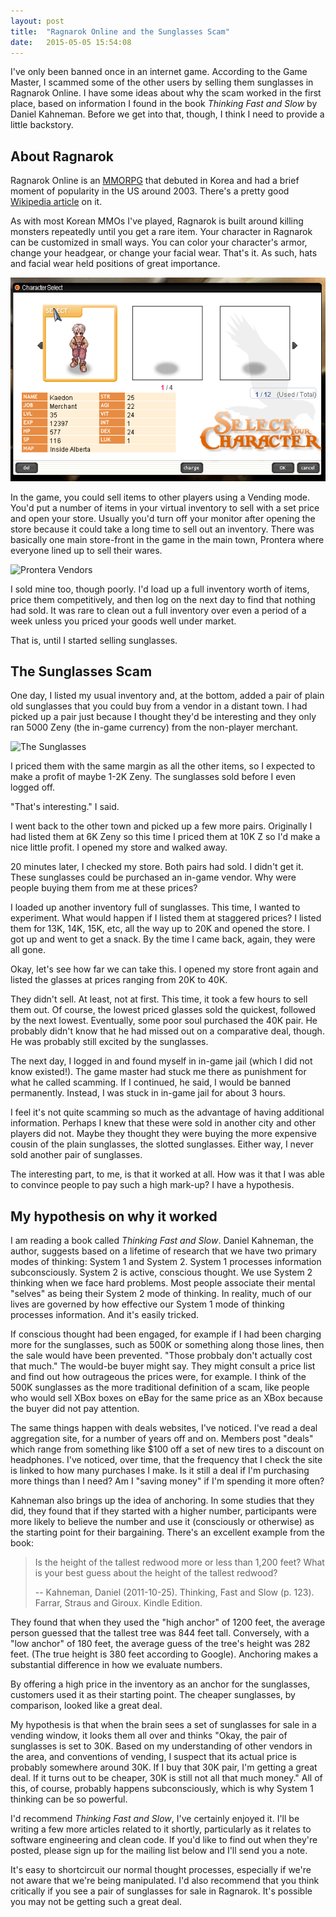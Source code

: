 ```yaml
---
layout: post
title:  "Ragnarok Online and the Sunglasses Scam"
date:   2015-05-05 15:54:08
---
```


I've only been banned once in an internet game. According to the Game Master,
I scammed some of the other users by selling them sunglasses in Ragnarok Online.
I have some ideas about why the scam worked in the first place, based on
information I found in the book  _Thinking Fast and Slow_ by Daniel Kahneman.
Before we get into that, though, I think I need to provide a little backstory.

About Ragnarok
--------------

Ragnarok Online is an [MMORPG](https://en.wikipedia.org/wiki/Massively_multiplayer_online_role-playing_game) 
that debuted in Korea and had a brief moment of popularity in the US around
2003.  There's a pretty good 
[Wikipedia article](https://en.wikipedia.org/wiki/Ragnarok_Online) on it.

As with most Korean MMOs I've played, Ragnarok is built around killing monsters
repeatedly until you get a rare item. Your character in Ragnarok can be
customized in small ways. You can color your character's armor, change your
headgear, or change your facial wear. That's it. As such, hats and facial
wear held positions of great importance.

![Character Selection](/assets/ragnarok_characters.png)

In the game, you could sell items to other players using a Vending mode.
You'd put a number of items in your virtual inventory to sell with a set
price and open your store. Usually you'd turn off your monitor after 
opening the store because it could take a long time to sell out an inventory.
There was basically one main store-front in the
game in the main town, Prontera where everyone lined up to sell their wares. 

![Prontera Vendors](/assets/prontera_vendors.jpg)

I sold mine too, though poorly. I'd load up a full inventory worth of items,
price them competitively, and then log on the next day to find that nothing had
sold. It was rare to clean out a full inventory over even a period of a week
unless you priced your goods well under market.

That is, until I started selling sunglasses.


The Sunglasses Scam
------------------

One day, I listed my usual inventory and, at the bottom, added a pair of plain
old sunglasses that you could buy from a vendor in a distant town. I had picked
up a pair just because I thought they'd be interesting and they only ran
5000 Zeny (the in-game currency) from the non-player merchant. 

![The Sunglasses](/assets/ragnarok_sunglasses.jpg)

I priced them with the same margin as all the other items, so I expected to make
a profit of maybe 1-2K Zeny. The sunglasses sold before I even logged off.

"That's interesting." I said.

I went back to the other town and picked up a few more pairs.  Originally I had
listed them at 6K Zeny so this time I priced them at 10K Z so I'd make a nice
little profit. I opened my store and walked away.

20 minutes later, I checked my store. Both pairs had sold.  I didn't get it.
These sunglasses could be purchased an in-game vendor. Why were people buying
them from me at these prices?

I loaded up another inventory full of sunglasses. This time, I wanted to 
experiment. What would happen if I listed them at staggered prices? 
I listed them for 13K, 14K, 15K, etc, all the way up to 20K and 
opened the store. I got up and went to get a snack.
By the time I came back, again, they were all gone.

Okay, let's see how far we can take this. I opened my store front again and
listed the glasses at prices ranging from 20K to 40K. 

They didn't sell. At least, not at first. This time, it took a few hours to sell
them out. Of course, the lowest priced glasses sold the quickest, followed
by the next lowest. Eventually, some poor soul purchased the 40K pair. He
probably didn't know that he had missed out on a comparative deal, though.
He was probably still excited by the sunglasses.

The next day, I logged in and found myself in in-game jail 
(which I did not know existed!). The game master
had stuck me there as punishment for what he called scamming. If I continued,
he said, I would be banned permanently. Instead, I was stuck in in-game jail
for about 3 hours.

I feel it's not quite scamming so much as the advantage of having
additional information. Perhaps I knew that these were sold in another city and
other players did not. Maybe they thought they were buying the more expensive
cousin of the plain sunglasses, the slotted sunglasses. Either way, I never
sold another pair of sunglasses.

The interesting part, to me, is that it worked at all. How was it that I 
was able to convince people to pay such a high mark-up? I have a hypothesis.

My hypothesis on why it worked
------------------------------

I am reading a book called _Thinking Fast and Slow_. Daniel Kahneman, the author,
suggests based on a lifetime of research that we have two primary modes 
of thinking: System 1 and System 2. System 1 processes information subconsciously.
System 2 is active, conscious thought. We use System 2 thinking when we
face hard problems. Most people associate their mental "selves" as being
their System 2 mode of thinking. In reality, much of our lives are governed
by how effective our System 1 mode of thinking processes information.
And it's easily tricked.

If conscious thought 
had been engaged, for example if I had been charging more for the sunglasses,
such as 500K or something along those lines, then the sale would have been
prevented. "Those probbaly don't actually cost that much." The would-be
buyer might say. They might consult a price list and find out how
outrageous the prices were, for example. I think of the 500K sunglasses
as the more traditional definition of a scam, like people who would
sell XBox boxes on eBay for the same price as an XBox because the buyer
did not pay attention.


The same things happen with deals websites, I've noticed. I've read a deal
aggregation site, for a number of years off and on.  Members post "deals" which
range from something like $100 off a set of new tires to a discount on
headphones. I've noticed, over time, that the frequency that I check the site
is linked to how many purchases I make. Is it still a deal if I'm purchasing
more things than I need? Am I "saving money" if I'm spending it more often? 

Kahneman also brings up the idea of anchoring. In some studies that they did,
they found that if they started with a higher number, participants were more
likely to believe the number and use it (consciously or otherwise) as the
starting point for their bargaining. There's an excellent example from the book:

> Is the height of the tallest redwood more or less than 1,200 feet? 
> What is your best guess about the height of the tallest redwood?
>
> -- Kahneman, Daniel (2011-10-25). Thinking, Fast and Slow (p. 123). Farrar, Straus
and Giroux. Kindle Edition. 

They found that when they used the "high anchor" of 1200 feet, the average
person guessed that the tallest tree was 844 feet tall. Conversely, with a "low
anchor" of 180 feet, the average guess of the tree's height was 282 feet. (The
true height is 380 feet according to Google). Anchoring makes a substantial
difference in how we evaluate numbers.

By offering a high price in the inventory as an anchor for the
sunglasses, customers used it as their starting point. The cheaper sunglasses,
by comparison, looked like a great deal.

My hypothesis is that when the brain sees a set of sunglasses for sale in
a vending window, it looks them all over and thinks "Okay, the pair of
sunglasses is set to 30K.  Based on my understanding of other vendors in the
area, and conventions of vending, I suspect that its actual price is probably
somewhere around 30K. If I buy that 30K pair, I'm getting a great deal.  If it
turns out to be cheaper, 30K is still not all that much money." All of this, of
course, probably happens subconsciously, which is why System 1 thinking can be
so powerful. 

I'd recommend _Thinking Fast and Slow_, I've certainly enjoyed it. I'll be
writing a few more articles related to it shortly, particularly as it relates to
software engineering and clean code. If you'd like to find out when they're
posted, please sign up for the mailing list below and I'll send you a note.

It's easy to shortcircuit our normal thought processes, especially if we're not
aware that we're being manipulated. I'd also recommend that you think critically
if you see a pair of sunglasses for sale in Ragnarok.  It's possible you may not
be getting such a great deal.
